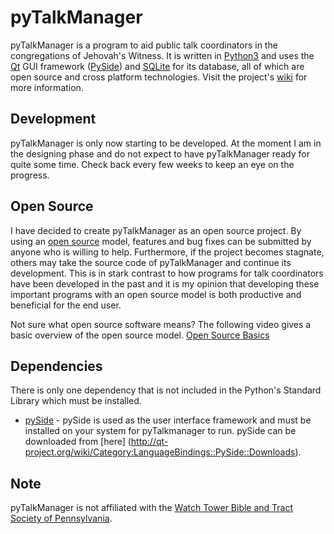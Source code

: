 pyTalkManager
=============

pyTalkManager is a program to aid public talk coordinators in the
congregations of Jehovah's Witness. It is written in
[Python3](https://www.python.org/) and uses the
[Qt](http://qt-project.org/) GUI framework
([PySide](http://qt-project.org/wiki/PySide)) and
[SQLite](https://www.sqlite.org/) for its database, all of which are
open source and cross platform technologies. Visit the project's
[wiki](https://github.com/TheoDevelopers/pyTalkManager/wiki) for more
information.

Development
-----------

pyTalkManager is only now starting to be developed. At the moment I am
in the designing phase and do not expect to have pyTalkManager ready
for quite some time. Check back every few weeks to keep an eye on the
progress.

Open Source
-----------

I have decided to create pyTalkManager as an open source project. By
using an [open source](https://en.wikipedia.org/wiki/Open_source)
model, features and bug fixes can be submitted by anyone who is
willing to help. Furthermore, if the project becomes stagnate, others
may take the source code of pyTalkManager and continue its
development. This is in stark contrast to how programs for talk
coordinators have been developed in the past and it is my opinion that
developing these important programs with an open source model is both
productive and beneficial for the end user.

Not sure what open source software means? The following video gives a
basic overview of the open source
model. [Open Source Basics](https://www.youtube.com/watch?v=Tyd0FO0tko8)

Dependencies
------------

There is only one dependency that is not included in the Python's
Standard Library which must be installed.

* [pySide](http://qt-project.org/wiki/PySide) - pySide is used as the
  user interface framework and must be installed on your system for
  pyTalkmanager to run. pySide can be downloaded from [here]
  (http://qt-project.org/wiki/Category:LanguageBindings::PySide::Downloads).


Note
----

pyTalkManager is not affiliated with the [Watch Tower Bible and Tract Society of Pennsylvania](http://www.JW.org).
